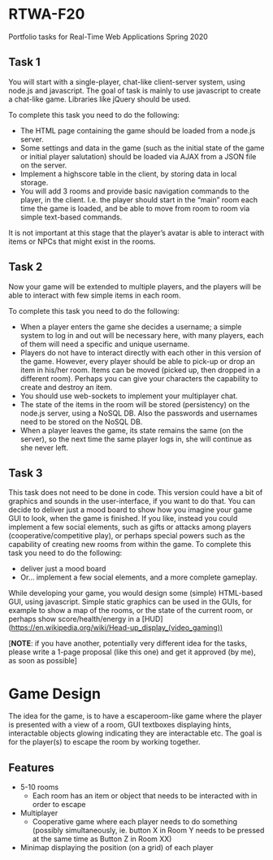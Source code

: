 # RTWA-F20
Portfolio tasks for Real-Time Web Applications Spring 2020

## Task 1
You will start with a single-player, chat-like client-server system, using node.js and javascript.
The goal of task is mainly to use javascript to create a chat-like game. Libraries like jQuery should be used.

To complete this task you need to do the following:
- The HTML page containing the game should be loaded from a node.js server.
- Some settings and data in the game (such as the initial state of the game or initial player salutation) should be loaded via AJAX from a JSON file on the server.
- Implement a highscore table in the client, by storing data in local storage.
- You will add 3 rooms and provide basic navigation commands to the player, in the client. I.e. the player should start in the “main” room each time the game is loaded, and be able to move from room to room via simple text-based commands.

It is not important at this stage that the player’s avatar is able to interact with items or NPCs that might exist in the rooms.



## Task 2
Now your game will be extended to multiple players, and the players will be able to interact with few simple items in each room.

To complete this task you need to do the following:
- When a player enters the game she decides a username; a simple system to log in and out will be necessary here, with many players, each of them will need a specific and unique username.
- Players do not have to interact directly with each other in this version of the game. However, every player should be able to pick-up or drop an item in his/her room. Items can be moved (picked up, then dropped in a different room).  Perhaps you can give your characters the capability to create and destroy an item.
- You should use web-sockets to implement your multiplayer chat.
- The state of the items in the room will be stored (persistency) on the node.js server, using a NoSQL DB. Also the passwords and usernames need to be stored on the NoSQL DB.
- When a player leaves the game, its state remains the same (on the server), so the next time the same player logs in, she will continue as she never left.



## Task 3
This task does not need to be done in code. This version could have a bit of graphics and sounds in the user-interface, if you want to do that. You can decide to deliver just a mood board to show how you imagine your game GUI to look, when the game is finished.
If you like, instead you could implement a few social elements, such as gifts or attacks among players (cooperative/competitive play), or perhaps special powers such as the capability of creating new rooms from within the game.
To complete this task you need to do the following:
- deliver just a mood board
- Or… implement a few social elements, and a more complete gameplay.

While developing your game, you would design some (simple) HTML-based GUI, using javascript. Simple static graphics can be used in the GUIs, for example to show a map of the rooms, or the state of the current room, or perhaps show score/health/energy in a [HUD] (https://en.wikipedia.org/wiki/Head-up_display_(video_gaming))

[**NOTE**: if you have another, potentially very different idea for the tasks, please write a 1-page proposal (like this one) and get it approved (by me), as soon as possible]




# Game Design

The idea for the game, is to have a escaperoom-like game where the player is presented with a view of a room, GUI textboxes displaying hints, interactable objects glowing indicating they are interactable etc. The goal is for the player(s) to escape the room by working together.


## Features

- 5-10 rooms
  - Each room has an item or object that needs to be interacted with in order to escape
- Multiplayer
  - Cooperative game where each player needs to do something (possibly simultaneously, ie. button X in Room Y needs to be pressed at the same time as Button Z in Room XX)
- Minimap displaying the position (on a grid) of each player
